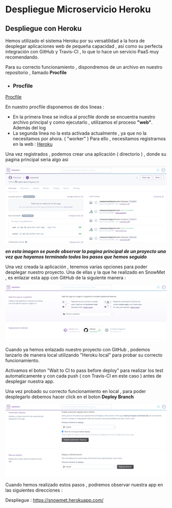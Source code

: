 # Despliegue Microservicio Heroku  


## Despliegue con Heroku

Hemos utilizado el sistema Heroku por su versatilidad a la hora de desplegar aplicaciones web de pequeña capacidad , así como su perfecta integración con GitHub y Travis-CI , lo que lo hace un servicio PaaS muy recomendando.

Para su correcto funcionamiento , dispondremos de un archivo en nuestro repositorio , llamado **Procfile**

- ### Procfile

 [Procfile](https://github.com/vaderrama/Proyecto-IV/blob/master/Procfile)

En nuestro procfile disponemos de dos lineas :
- En la primera linea se indica al procfile donde se encuentra nuestro archivo principal y como ejecutarlo , utilizamos el proceso **"web"**. Además del log
- La segunda linea no la esta activada actualmente , ya que no la necesitamos por ahora.  ( "worker" )
Para ello , necesitamos registrarnos en la web : [Heroku](https://www.heroku.com/)

Una vez registrados , podemos crear una aplicación ( directorio ) , donde su pagina principal seria algo asi 

![Overview](img/1.png)

***en esta imagen se puede observar la pagina principal de un proyecto una vez que hayamos terminado todos los pasos que hemos seguido***

Una vez creada la aplicación , tenemos varias opciones para poder desplegar nuestro proyecto. Una de ellas y la que he realizado en SnowMet , es enlazar esta app con GitHub de la siguiente manera : 

![Deployment Method](img/2.png)

Cuando ya hemos enlazado nuestro proyecto con GitHub , podemos lanzarlo de manera local utilizando "Heroku local" para probar su correcto funcionamiento.

Activamos el boton "Wait to CI to pass before deploy" para realizar los test automaticamente y con cada push ( con Travis-CI en este caso ) antes de desplegar nuestra app. 

Una vez probado su correcto funcionamiento en local , para poder desplegarlo debemos hacer click en el boton **Deploy Branch**

![Deploy Branch](img/3.png)

Cuando hemos realizado estos pasos , podremos observar nuestra app en las siguientes direcciones : 

Despliegue : https://snowmet.herokuapp.com/ 


